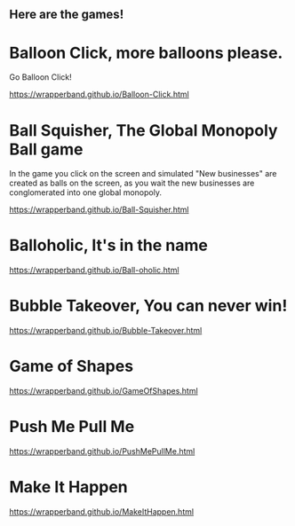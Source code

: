## Here are the games!


# Balloon Click, more balloons please.

Go Balloon Click!

https://wrapperband.github.io/Balloon-Click.html

# Ball Squisher, The Global Monopoly Ball game

In the game you click on the screen and simulated "New businesses"  are created as balls on the screen, as you wait the new businesses are conglomerated into one global monopoly.

https://wrapperband.github.io/Ball-Squisher.html


# Balloholic, It's in the name

https://wrapperband.github.io/Ball-oholic.html


# Bubble Takeover, You can never win!

https://wrapperband.github.io/Bubble-Takeover.html

# Game of Shapes

https://wrapperband.github.io/GameOfShapes.html

# Push Me Pull Me

https://wrapperband.github.io/PushMePullMe.html

# Make It Happen

https://wrapperband.github.io/MakeItHappen.html


